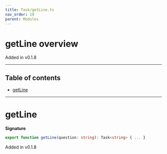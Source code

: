 ```yaml
---
title: Task/getLine.ts
nav_order: 19
parent: Modules
---
```


# getLine overview

Added in v0.1.8

---

<h2 class="text-delta">Table of contents</h2>

- [getLine](#getline)

---

# getLine

**Signature**

```ts
export function getLine(question: string): Task<string> { ... }
```

Added in v0.1.8
